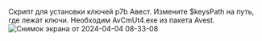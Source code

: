 Cкрипт для установки ключей p7b Авест.
Измените $keysPath на путь, где лежат ключи.
Необходим AvCmUt4.exe из пакета Avest.
![Снимок экрана от 2024-04-04 08-33-08](https://github.com/poljik/p7bInstall/assets/42519557/f25d5fa4-b8c1-49b7-9362-f3b05c2da327)
